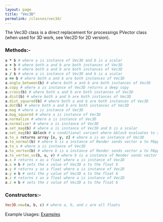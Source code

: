 ```yaml
---
layout: page
title: "Vec3D"
permalink: /classes/vec3d/
---
```


The Vec3D class is a direct replacement for processings PVector class (when used for 3D work, see Vec2D for 2D version).

### Methods:-
```ruby
a * b # where a is instance of Vec3D and b is a scalar
a + b # where both a and b are both instances of Vec3D
a - b # where both a and b are both instances of Vec3D
a / b # where a is instance of Vec3D and b is a scalar
a == b # where both a and b are both instances of Vec3D
a.angle_between(b) # where both a and b are both instances of Vec3D
a.copy # where a is instance of Vec3D returns a deep copy
a.cross(b) # where both a and b are both instances of Vec3D
a.dist(b) # where both a and b are both instances of Vec3D
a.dist_squared(b) # where both a and b are both instances of Vec3D
a.dot(b) # where both a and b are both instances of Vec3D
a.mag # where a is instance of Vec3D
a.mag_squared # where a is instance of Vec3D
a.normalize # where a is instance of Vec3D
a.normalize! # where a is instance of Vec3D
a.set_mag(b) # where a is instance of Vec3D and b is a scalar
a.set_mag(b) &block # a conditional variant where &block evaluates to a boolean
a.to_a returns array [x, y, z] # where a is an instance of Vec3D
a.to_normal(b) # where b is a instance of Render sends vector a to PApplet.normal
a.to_s # where a is instance of Vec3D 
a.to_vertex(b) # where b is a instance of Render sends vector a to PApplet.vertex
a.to_vertex_uv(b, u, v) # where b is a instance of Render sends vector a to PApplet.vertex, with float u and v (texture)
a.x # returns x as a float where a is instance of Vec2D
a.x = b # sets the x value of Vec3D a to the float b
a.y # returns y as a float where a is instance of Vec2D
a.y = b # sets the y value of Vec3D a to the float b
a.z # returns z as a float where a is instance of Vec2D
a.z = b # sets the z value of Vec3D a to the float b
```
### Constructors:-
```ruby
Vec3D.new(a, b, c) # where a, b, and c are all floats 
```

Example Usages: [Examples][Vec3D]

[Vec3D]: https://github.com/ruby-processing/JRubyArt-examples/blob/master/processing_app/library/vecmath/vec3d/


